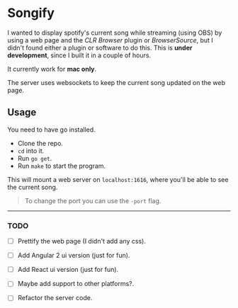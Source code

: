 # Songify

I wanted to display spotify's current song while streaming
(using OBS) by using a web page and the *CLR Browser* plugin
or *BrowserSource*, but I didn't found either a plugin or software
to do this. This is **under development**, since I built it in a couple of hours.

It currently work for **mac only**.


The server uses websockets to keep the current song updated on
the web page.

## Usage

You need to have go installed.

- Clone the repo.
- `cd` into it.
- Run `go get`.
- Run `make` to start the program.

This will mount a web server on `localhost:1616`, where you'll be able
to see the current song.

> To change the port you can use the `-port` flag.

----

### TODO

- [ ] Prettify the web page (I didn't add any css).
- [ ] Add Angular 2 ui version (just for fun).
- [ ] Add React ui version (just for fun).
- [ ] Maybe add support to other platforms?.
- [ ] Refactor the server code.

